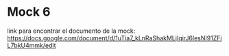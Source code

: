 # Mock 6
link para encontrar el documento de la mock: https://docs.google.com/document/d/1uTia7_kLnRaShakMLjIqirJ6lesNI91ZFiL7bkU4mmk/edit
